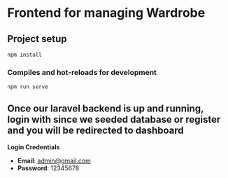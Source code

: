 # Frontend for managing Wardrobe

## Project setup
```
npm install
```

### Compiles and hot-reloads for development
```
npm run serve
```

Once our laravel backend is up and running, login with since we seeded database or register and you will be redirected to dashboard
------------

**Login Credentials**
   - **Email**: admin@gmail.com
   - **Password**: 12345678


